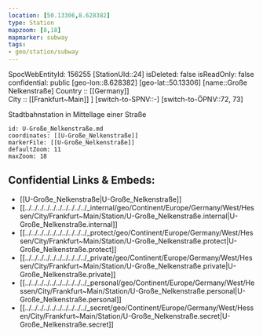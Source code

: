 ```yaml
---
location: [50.13306,8.628382] 
type: Station 
mapzoom: [8,18] 
mapmarker: subway 
tags:
- geo/station/subway
---
```

SpocWebEntityId: 156255
[StationUId::24] 
isDeleted: false
isReadOnly: false
confidential: public
[geo-lon::8.628382] 
[geo-lat::50.13306] 
[name::Große Nelkenstraße] 
Country :: [[Germany]]  
City :: [[Frankfurt~Main]] ] 
[switch-to-SPNV::-] 
[switch-to-ÖPNV::72, 73] 

Stadtbahnstation in Mittellage einer Straße

```leaflet
id: U-Große_Nelkenstraße.md
coordinates: [[U-Große_Nelkenstraße]] 
markerFile: [[U-Große_Nelkenstraße]] 
defaultZoom: 11 
maxZoom: 18
```


## Confidential Links & Embeds: 
- [[U-Große_Nelkenstraße|U-Große_Nelkenstraße]] 
- [[../../../../../../../../../../_internal/geo/Continent/Europe/Germany/West/Hessen/City/Frankfurt~Main/Station/U-Große_Nelkenstraße.internal|U-Große_Nelkenstraße.internal]] 
- [[../../../../../../../../../../_protect/geo/Continent/Europe/Germany/West/Hessen/City/Frankfurt~Main/Station/U-Große_Nelkenstraße.protect|U-Große_Nelkenstraße.protect]] 
- [[../../../../../../../../../../_private/geo/Continent/Europe/Germany/West/Hessen/City/Frankfurt~Main/Station/U-Große_Nelkenstraße.private|U-Große_Nelkenstraße.private]] 
- [[../../../../../../../../../../_personal/geo/Continent/Europe/Germany/West/Hessen/City/Frankfurt~Main/Station/U-Große_Nelkenstraße.personal|U-Große_Nelkenstraße.personal]] 
- [[../../../../../../../../../../_secret/geo/Continent/Europe/Germany/West/Hessen/City/Frankfurt~Main/Station/U-Große_Nelkenstraße.secret|U-Große_Nelkenstraße.secret]] 
